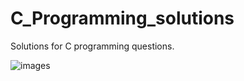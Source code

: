 # C_Programming_solutions
Solutions for C programming questions.

![images](https://user-images.githubusercontent.com/125706026/219821121-f9a14f22-1965-4f6a-9847-29343bc5fde8.png)

